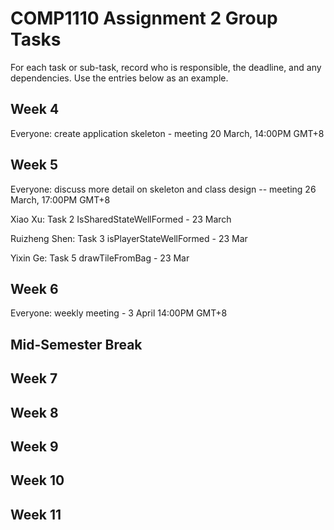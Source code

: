 # COMP1110 Assignment 2 Group Tasks

For each task or sub-task, record who is responsible, the deadline, and any dependencies.
Use the entries below as an example.

## Week 4

Everyone: create application skeleton - meeting 20 March, 14:00PM GMT+8

## Week 5

Everyone: discuss more detail on skeleton and class design -- meeting 26 March, 17:00PM GMT+8

Xiao Xu: Task 2 IsSharedStateWellFormed - 23 March

Ruizheng Shen: Task 3 isPlayerStateWellFormed - 23 Mar

Yixin Ge: Task 5 drawTileFromBag - 23 Mar


## Week 6

Everyone: weekly meeting - 3 April 14:00PM GMT+8

## Mid-Semester Break

## Week 7

## Week 8

## Week 9

## Week 10

## Week 11
